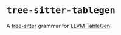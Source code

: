 # `tree-sitter-tablegen`

A [tree-sitter](https://tree-sitter.github.io/tree-sitter/) grammar for [LLVM TableGen](https://llvm.org/docs/TableGen/).
